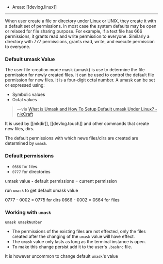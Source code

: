 
- Areas: [[devlog.linux]]

---

When user create a file or directory under Linux or UNIX, they create it with a default set of permissions. In most case the system defaults may be open or relaxed for file sharing purpose. For example, if a text file has 666 permissions, it grants read and write permission to everyone. Similarly a directory with 777 permissions, grants read, write, and execute permission to everyone.

### Default umask Value

The user file-creation mode mask (umask) is use to determine the file permission for newly created files. It can be used to control the default file permission for new files. It is a four-digit octal number. A umask can be set or expressed using:

- Symbolic values
- Octal values

> —via [What is Umask and How To Setup Default umask Under Linux? - nixCraft](https://www.cyberciti.biz/tips/understanding-linux-unix-umask-value-usage.html)

It is used by [[mkdir]], [[devlog.touch]] and other commands that create new files, dirs.

The default permissions with which news files/dirs are created are determined by `umask`.

### Default permissions

- `0666` for files
- `0777` for directories

umask value - default permissions = current permission

run `umask` to get default umask value

0777 - 0002 = 0775 for dirs
0666 - 0002 = 0664 for files

### Working with `umask`

`umask umaskNumber`

- The permissions of the existing files are not effected, only the files created after the changing of the `umask` value will have effect.
- The `umask` value only lasts as long as the terminal instance is open.
- To make this change persist add it to the user's `.bashrc` file.

<span class="underline">It is however uncommon to change default</span> `umask`<span class="underline">'s value</span>
